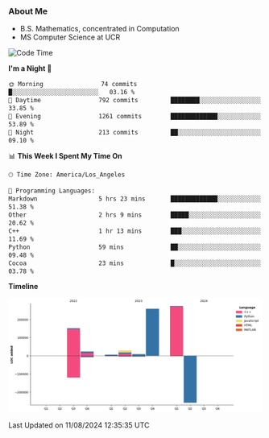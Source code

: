 ### About Me

- B.S. Mathematics, concentrated in Computation
- MS Computer Science at UCR



<!--START_SECTION:waka-->
![Code Time](http://img.shields.io/badge/Code%20Time-312%20hrs%2023%20mins-blue)

**I'm a Night 🦉** 

```text
🌞 Morning                74 commits          █░░░░░░░░░░░░░░░░░░░░░░░░   03.16 % 
🌆 Daytime                792 commits         ████████░░░░░░░░░░░░░░░░░   33.85 % 
🌃 Evening                1261 commits        █████████████░░░░░░░░░░░░   53.89 % 
🌙 Night                  213 commits         ██░░░░░░░░░░░░░░░░░░░░░░░   09.10 % 
```


📊 **This Week I Spent My Time On** 

```text
🕑︎ Time Zone: America/Los_Angeles

💬 Programming Languages: 
Markdown                 5 hrs 23 mins       █████████████░░░░░░░░░░░░   51.38 % 
Other                    2 hrs 9 mins        █████░░░░░░░░░░░░░░░░░░░░   20.62 % 
C++                      1 hr 13 mins        ███░░░░░░░░░░░░░░░░░░░░░░   11.69 % 
Python                   59 mins             ██░░░░░░░░░░░░░░░░░░░░░░░   09.48 % 
Cocoa                    23 mins             █░░░░░░░░░░░░░░░░░░░░░░░░   03.78 % 
```

**Timeline**

![Lines of Code chart](https://raw.githubusercontent.com/nickocruzm/nickocruzm/main/assets/bar_graph.png)


 Last Updated on 11/08/2024 12:35:35 UTC
<!--END_SECTION:waka-->
